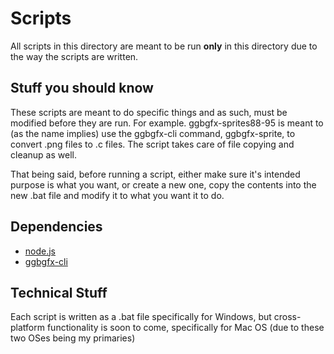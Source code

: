 # Scripts
All scripts in this directory are meant to be run **only** in this directory due to the way the scripts are written. 

## Stuff you should know
These scripts are meant to do specific things and as such, must be modified before they are run. For example. ggbgfx-sprites88-95 is meant to (as the name implies) use the ggbgfx-cli command, ggbgfx-sprite, to convert .png files to .c files. The script takes care of file copying and cleanup as well.

That being said, before running a script, either make sure it's intended purpose is what you want, or create a new one, copy the contents into the new .bat file and modify it to what you want it to do. 

## Dependencies
- [node.js](https://nodejs.org/)
- [ggbgfx-cli](https://www.npmjs.com/package/ggbgfx-cli)

## Technical Stuff
Each script is written as a .bat file specifically for Windows, but cross-platform functionality is soon to come, specifically for Mac OS (due to these two OSes being my primaries)
